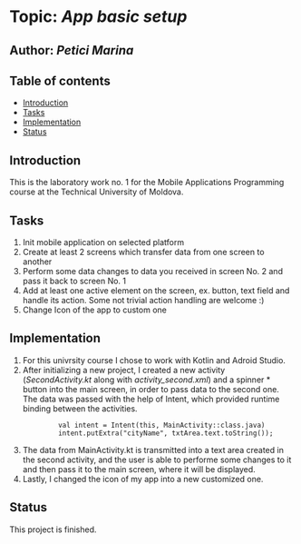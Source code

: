 # Topic: *App basic setup*
## Author: *Petici Marina*


## Table of contents
* [Introduction](#introduction)
* [Tasks](#taasks)
* [Implementation](#implementation)
* [Status](#status)

## Introduction
This is the laboratory work no. 1 for the Mobile Applications Programming course at the Technical University of Moldova.
   
## Tasks

1. Init mobile application on selected platform
2. Create at least 2 screens which transfer data from one screen to another
3. Perform some data changes to data you received in screen No. 2 and pass it back to screen No. 1
4. Add at least one active element on the screen, ex. button, text field and handle its action. Some not trivial action handling are welcome :)
5. Change Icon of the app to custom one

## Implementation

1. For this univrsity course I chose to work with Kotlin and Adroid Studio.
2. After initializing a new project, I created a new activity (*SecondActivity.kt* along with *activity_second.xml*) and a spinner * button into the main screen, in order to pass data to the second one. The data was passed with the help of Intent, which provided runtime binding between the activities.

```
            val intent = Intent(this, MainActivity::class.java)
            intent.putExtra("cityName", txtArea.text.toString());
```

3. The data from MainActivity.kt is transmitted into a text area created in the second activity, and the user is able to performe some changes to it and then pass it to the main screen, where it will be displayed.
4. Lastly, I changed the icon of my app into a new customized one.


## Status
This project is finished.

